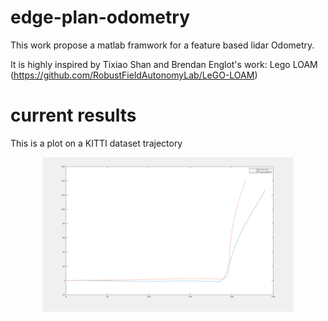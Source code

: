 # edge-plan-odometry

This work propose a matlab framwork for a feature based lidar Odometry.

It is highly inspired by Tixiao Shan and Brendan Englot's work: Lego LOAM (https://github.com/RobustFieldAutonomyLab/LeGO-LOAM)

# current results 

This is a plot on a KITTI dataset trajectory
<p align='center'>
    <img src="/results/results.png" alt="drawing" width="400"/>
</p>
